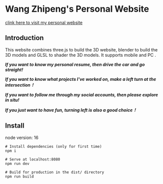 # Wang Zhipeng's Personal Website

[clink here to visit my personal website](https://princepride.github.io/personal-website/)

## Introduction

This website combines three.js to build the 3D website, blender to build the 3D models and GLSL to shader the 3D models. It supports mobile and PC .

***If you want to know my personal resume, then drive the car and go straight!***

***If you want to know what projects I've worked on, make a left turn at the intersection！***

***If you want to follow me through my social accounts, then please explore in situ!***

***If you just want to have fun, turning left is also a good choice！***

## Install

node version: 16

```
# Install dependencies (only for first time)
npm i

# Serve at localhost:8080
npm run dev

# Build for production in the dist/ directory
npm run build
```
